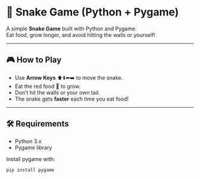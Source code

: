 # 🐍 Snake Game (Python + Pygame)

A simple **Snake Game** built with Python and Pygame.  
Eat food, grow longer, and avoid hitting the walls or yourself!

---

## 🎮 How to Play
- Use **Arrow Keys** ⬆️⬇️⬅️➡️ to move the snake.
- Eat the red food 🍎 to grow.
- Don’t hit the walls or your own tail.
- The snake gets **faster** each time you eat food!

---

## 🛠️ Requirements
- Python 3.x  
- Pygame library  

Install pygame with:
```bash
pip install pygame
